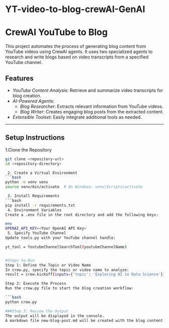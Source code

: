 # YT-video-to-blog-crewAI-GenAI

# CrewAI YouTube to Blog  

This project automates the process of generating blog content from YouTube videos using CrewAI agents. It uses two specialized agents to research and write blogs based on video transcripts from a specified YouTube channel.

## Features
- *YouTube Content Analysis:* Retrieve and summarize video transcripts for blog creation.
- *AI-Powered Agents:* 
  - *Blog Researcher*: Extracts relevant information from YouTube videos.
  - *Blog Writer*: Creates engaging blog posts from the extracted content.
- *Extensible Toolset*: Easily integrate additional tools as needed.

---

## Setup Instructions  

1.Clone the Repository
```bash
git clone <repository-url>
cd <repository-directory>

 2. Create a Virtual Environment
```bash
python -m venv venv
source venv/bin/activate  # On Windows: venv\Scripts\activate

 3. Install Requirements
```bash
pip install -r requirements.txt
 4. Environment Variables
Create a .env file in the root directory and add the following keys:

env
OPENAI_API_KEY=<Your OpenAI API Key>
 5. Specify YouTube Channel
Update tools.py with your YouTube channel handle:

yt_tool = YoutubeChannelSearchTool(youtubeChannelName)


#Steps to Run
Step 1: Define the Topic or Video Name
In crew.py, specify the topic or video name to analyze:
result = crew.kickoff(inputs={'topic': 'Exploring AI in Data Science'})

Step 2: Execute the Process
Run the crew.py file to start the blog creation workflow:

```bash
python crew.py

###Step 3: Review the Output
The output will be displayed in the console.
A markdown file new-blog-post.md will be created with the blog content.
